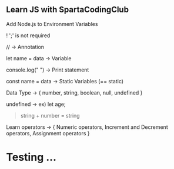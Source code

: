 Learn JS with SpartaCodingClub
---

Add Node.js to Environment Variables

! ';' is not required 

// -> Annotation

let name = data -> Variable

console.log(" ") -> Print statement

const name = data -> Static Variables (== static)

Data Type -> { number, string, boolean, null, undefined }

undefined -> ex) let age;

> string + number = string


Learn operators -> { Numeric operators, Increment and Decrement operators, Assignment operators }

# Testing ...